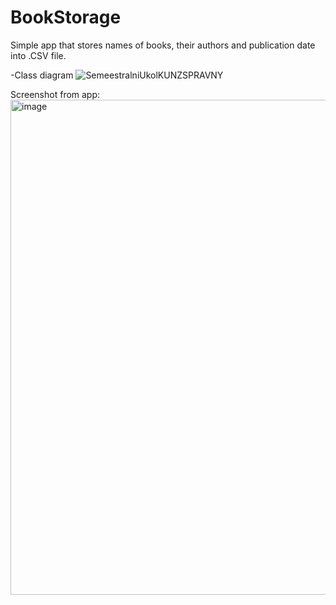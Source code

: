 # BookStorage

Simple app that stores names of books, their authors and publication date into .CSV file.

-Class diagram
![SemeestralniUkolKUNZSPRAVNY](https://github.com/moonleter/BookStorage/assets/106592140/ac8be374-e770-47bc-803c-0bd73f31f822)

Screenshot from app:
<img width="792" alt="image" src="https://github.com/moonleter/BookStorage/assets/106592140/2a54442d-8509-42af-a75d-afd6ec4b4b8e">


